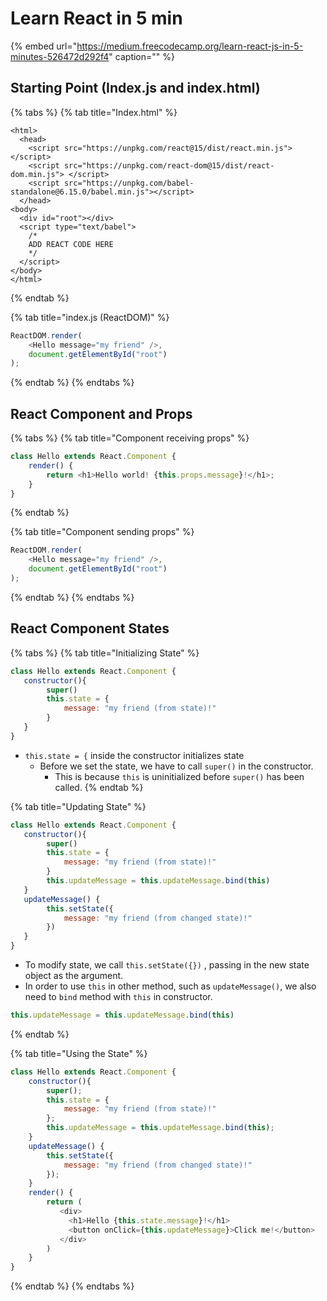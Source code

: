 # Learn React in 5 min



{% embed url="https://medium.freecodecamp.org/learn-react-js-in-5-minutes-526472d292f4" caption="" %}

## Starting Point \(Index.js and index.html\)

{% tabs %}
{% tab title="Index.html" %}
```markup
<html> 
  <head>
    <script src="https://unpkg.com/react@15/dist/react.min.js"> </script>
    <script src="https://unpkg.com/react-dom@15/dist/react-dom.min.js"> </script>
    <script src="https://unpkg.com/babel-standalone@6.15.0/babel.min.js"></script>
  </head>
<body>
  <div id="root"></div>
  <script type="text/babel">  
    /* 
    ADD REACT CODE HERE 
    */
  </script>
</body>
</html>
```
{% endtab %}

{% tab title="index.js \(ReactDOM\)" %}
```javascript
ReactDOM.render(
    <Hello message="my friend" />, 
    document.getElementById("root")
);
```
{% endtab %}
{% endtabs %}

## React Component and Props

{% tabs %}
{% tab title="Component receiving props" %}
```javascript
class Hello extends React.Component {
    render() {
        return <h1>Hello world! {this.props.message}!</h1>;
    }
}
```
{% endtab %}

{% tab title="Component sending props" %}
```javascript
ReactDOM.render(
    <Hello message="my friend" />, 
    document.getElementById("root")
);
```
{% endtab %}
{% endtabs %}

## React Component States

{% tabs %}
{% tab title="Initializing State" %}
```javascript
class Hello extends React.Component {
   constructor(){
        super()
        this.state = {
            message: "my friend (from state)!"
        }
   }
}   
```

* `this.state = {`  inside the constructor initializes state
  * Before we set the state, we have to call `super()` in the constructor. 
    * This is because `this` is uninitialized before `super()` has been called.
{% endtab %}

{% tab title="Updating State" %}
```javascript
class Hello extends React.Component {
   constructor(){
        super()
        this.state = {
            message: "my friend (from state)!"
        }
        this.updateMessage = this.updateMessage.bind(this)
   }
   updateMessage() {
        this.setState({
            message: "my friend (from changed state)!"
        })
   } 
}
```

* To modify state, we call `this.setState({})` , passing in the new state object as the argument.
* In order to use `this` in other method, such as `updateMessage()`, we also need to `bind` method with `this` in constructor.

```javascript
this.updateMessage = this.updateMessage.bind(this)
```
{% endtab %}

{% tab title="Using the State" %}
```javascript
class Hello extends React.Component {
    constructor(){
        super();
        this.state = {
            message: "my friend (from state)!"
        };
        this.updateMessage = this.updateMessage.bind(this);
    }
    updateMessage() {
        this.setState({
            message: "my friend (from changed state)!"
        });
    }
    render() {
        return (
           <div>
             <h1>Hello {this.state.message}!</h1>
             <button onClick={this.updateMessage}>Click me!</button>
           </div>   
        )
    }
}    
```
{% endtab %}
{% endtabs %}



